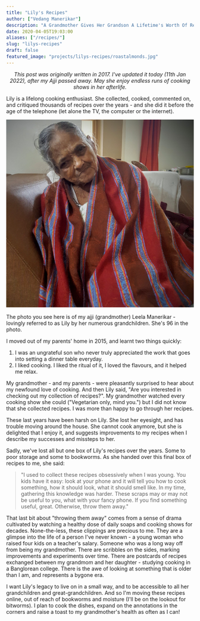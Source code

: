```yaml
---
title: "Lily's Recipes"
author: ["Vedang Manerikar"]
description: "A Grandmother Gives Her Grandson A Lifetime's Worth Of Recipes."
date: 2020-04-05T19:03:00
aliases: ["/recipes/"]
slug: "lilys-recipes"
draft: false
featured_image: "projects/lilys-recipes/roastalmonds.jpg"
---
```


<style>.org-center { margin-left: auto; margin-right: auto; text-align: center; }</style>

<div class="org-center">

_This post was originally written in 2017. I've updated it today (11th Jan 2022), after my Ajji passed away. May she enjoy endless runs of cooking shows in her afterlife._

</div>

Lily is a lifelong cooking enthusiast. She collected, cooked, commented on, and critiqued thousands of recipes over the years - and she did it before the age of the telephone (let alone the TV, the computer or the internet).

![](./static/images/ajji.jpg)

The photo you see here is of my ajji (grandmother) Leela Manerikar - lovingly referred to as Lily by her numerous grandchildren. She's 96 in the photo.

I moved out of my parents' home in 2015, and learnt two things quickly:

1.  I was an ungrateful son who never truly appreciated the work that goes into setting a dinner table everyday.
2.  I liked cooking. I liked the ritual of it, I loved the flavours, and it helped me relax.

My grandmother - and my parents - were pleasantly surprised to hear about my newfound love of cooking. And then Lily said, "Are you interested in checking out my collection of recipes?". My grandmother watched every cooking show she could ("Vegetarian only, mind you.") but I did not know that she collected recipes. I was more than happy to go through her recipes.

These last years have been harsh on Lily. She lost her eyesight, and has trouble moving around the house. She cannot cook anymore, but she is delighted that I enjoy it, and suggests improvements to my recipes when I describe my successes and missteps to her.

Sadly, we've lost all but one box of Lily's recipes over the years. Some to poor storage and some to bookworms. As she handed over this final box of recipes to me, she said:

> "I used to collect these recipes obsessively when I was young. You kids have it easy: look at your phone and it will tell you how to cook something, how it should look, what it should smell like. In my time, gathering this knowledge was harder. These scraps may or may not be useful to you, what with your fancy phone. If you find something useful, great. Otherwise, throw them away."

That last bit about "throwing them away" comes from a sense of drama cultivated by watching a healthy dose of daily soaps and cooking shows for decades. None-the-less, these clippings are precious to me. They are a glimpse into the life of a person I've never known - a young woman who raised four kids on a teacher's salary. Someone who was a long way off from being my grandmother. There are scribbles on the sides, marking improvements and experiments over time. There are postcards of recipes exchanged between my grandmom and her daughter - studying cooking in a Banglorean college. There is the awe of looking at something that is older than I am, and represents a bygone era.

I want Lily's legacy to live on in a small way, and to be accessible to all her grandchildren and great-grandchildren. And so I'm moving these recipes online, out of reach of bookworms and moisture (I'll be on the lookout for bitworms). I plan to cook the dishes, expand on the annotations in the corners and raise a toast to my grandmother's health as often as I can!
